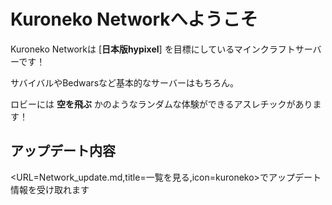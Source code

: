 #  **Kuroneko Networkへようこそ** 

Kuroneko Networkは [**日本版hypixel**] を目標にしているマインクラフトサーバーです！

サバイバルやBedwarsなど基本的なサーバーはもちろん。　

ロビーには __空を飛ぶ__ かのようなランダムな体験ができるアスレチックがあります！


## アップデート内容
<URL=Network_update.md,title=一覧を見る,icon=kuroneko>でアップデート情報を受け取れます

